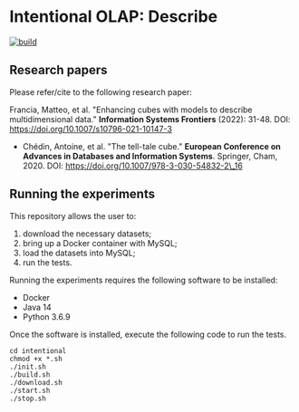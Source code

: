 # Intentional OLAP: Describe

[![build](https://github.com/big-unibo/describe/actions/workflows/build.yml/badge.svg)](https://github.com/big-unibo/describe/actions/workflows/build.yml)

## Research papers

Please refer/cite to the following research paper:

Francia, Matteo, et al. "Enhancing cubes with models to describe multidimensional data." **Information Systems Frontiers** (2022): 31-48. DOI: https://doi.org/10.1007/s10796-021-10147-3
- Chédin, Antoine, et al. "The tell-tale cube." **European Conference on Advances in Databases and Information Systems**. Springer, Cham, 2020. DOI: https://doi.org/10.1007/978-3-030-54832-2\_16

## Running the experiments

This repository allows the user to:
1. download the necessary datasets;
2. bring up a Docker container with MySQL;
3. load the datasets into MySQL;
4. run the tests.

Running the experiments requires the following software to be installed:
- Docker
- Java 14
- Python 3.6.9

Once the software is installed, execute the following code to run the tests.

    cd intentional
    chmod +x *.sh
    ./init.sh
    ./build.sh
    ./download.sh
    ./start.sh
    ./stop.sh
